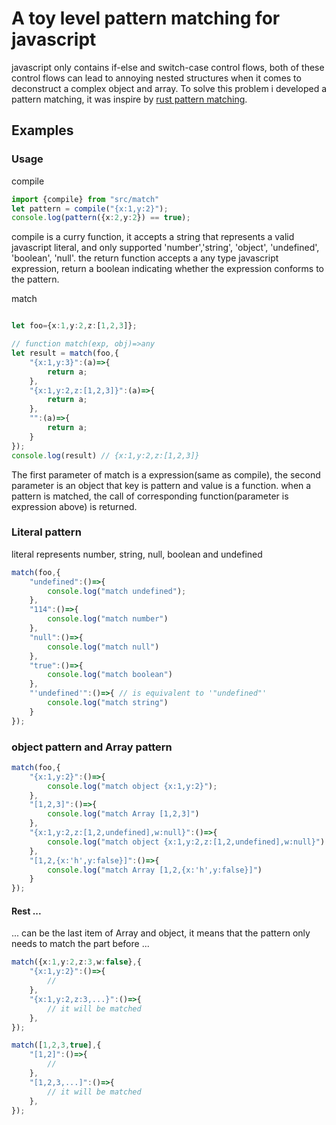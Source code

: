 # A toy level pattern matching for javascript
javascript only contains if-else and switch-case control flows, both of these control flows can lead to annoying nested structures when it comes to deconstruct a complex object and array. To solve this problem i developed a pattern matching, it was inspire by [rust pattern matching](https://doc.rust-lang.org/std/keyword.match.html).


## Examples

### Usage
compile
```ts
import {compile} from "src/match"
let pattern = compile("{x:1,y:2}");
console.log(pattern({x:2,y:2}) == true);
```
compile is a curry function, it accepts a string that represents a valid javascript literal, and only supported 'number','string', 'object', 'undefined', 'boolean', 'null'. 
the return function accepts a any type javascript expression, return a boolean indicating  whether the expression conforms to the pattern.


match
```ts

let foo={x:1,y:2,z:[1,2,3]};

// function match(exp, obj)=>any
let result = match(foo,{
    "{x:1,y:3}":(a)=>{
        return a;
    },
    "{x:1,y:2,z:[1,2,3]}":(a)=>{
        return a; 
    },
    "":(a)=>{
        return a;
    }
});
console.log(result) // {x:1,y:2,z:[1,2,3]}
```
The first parameter of match is a expression(same as compile), the second parameter is an object that key is pattern and value is a function. when a pattern is matched, the call of corresponding function(parameter is expression above) is returned.

### Literal pattern
literal represents number, string, null, boolean and undefined

```ts
match(foo,{
    "undefined":()=>{
        console.log("match undefined");
    },
    "114":()=>{
        console.log("match number")
    },
    "null":()=>{
        console.log("match null")
    },
    "true":()=>{
        console.log("match boolean")
    },
    "'undefined'":()=>{ // is equivalent to '"undefined"'
        console.log("match string")
    }
});
```

### object pattern and Array pattern

```ts
match(foo,{
    "{x:1,y:2}":()=>{
        console.log("match object {x:1,y:2}");
    },
    "[1,2,3]":()=>{
        console.log("match Array [1,2,3]")
    },
    "{x:1,y:2,z:[1,2,undefined],w:null}":()=>{
        console.log("match object {x:1,y:2,z:[1,2,undefined],w:null}")
    },
    "[1,2,{x:'h',y:false}]":()=>{
        console.log("match Array [1,2,{x:'h',y:false}]")
    }
});
```

#### Rest ...
... can be the last item of Array and object, it means that the pattern only needs to match the part before ...
```ts
match({x:1,y:2,z:3,w:false},{
    "{x:1,y:2}":()=>{
        //
    },
    "{x:1,y:2,z:3,...}":()=>{
        // it will be matched
    },
});

match([1,2,3,true],{
    "[1,2]":()=>{
        //
    },
    "[1,2,3,...]":()=>{
        // it will be matched
    },
});
```
